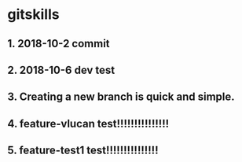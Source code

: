 # gitskills
## 1. 2018-10-2 commit
## 2. 2018-10-6 dev test
## 3. Creating a new branch is quick and simple.
## 4. feature-vlucan test!!!!!!!!!!!!!!!
## 5. feature-test1 test!!!!!!!!!!!!!!!